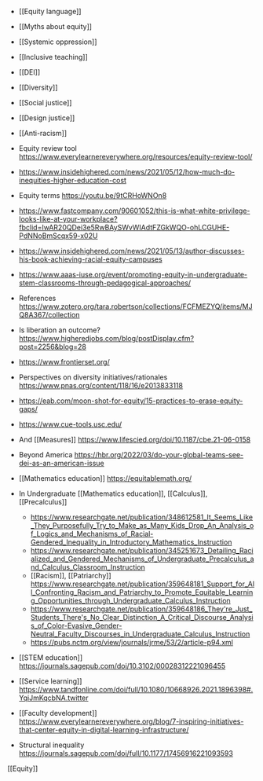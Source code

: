 - [[Equity language]]
- [[Myths about equity]]
- [[Systemic oppression]]
- [[Inclusive teaching]]
- [[DEI]]
- [[Diversity]]
- [[Social justice]]
- [[Design justice]]
- [[Anti-racism]]

- Equity review tool https://www.everylearnereverywhere.org/resources/equity-review-tool/
- https://www.insidehighered.com/news/2021/05/12/how-much-do-inequities-higher-education-cost
- Equity terms https://youtu.be/9tCRHoWNOn8
- https://www.fastcompany.com/90601052/this-is-what-white-privilege-looks-like-at-your-workplace?fbclid=IwAR20QDei3e5RwBAySWvWIAdtFZGkWQO-ohLCGUHE-PdNNoBmScqx59-x02U
- https://www.insidehighered.com/news/2021/05/13/author-discusses-his-book-achieving-racial-equity-campuses
- https://www.aaas-iuse.org/event/promoting-equity-in-undergraduate-stem-classrooms-through-pedagogical-approaches/
- References https://www.zotero.org/tara.robertson/collections/FCFMEZYQ/items/MJQ8A367/collection
- Is liberation an outcome? https://www.higheredjobs.com/blog/postDisplay.cfm?post=2256&blog=28
- https://www.frontierset.org/
- Perspectives on diversity initiatives/rationales https://www.pnas.org/content/118/16/e2013833118

- https://eab.com/moon-shot-for-equity/15-practices-to-erase-equity-gaps/

- https://www.cue-tools.usc.edu/

- And [[Measures]] https://www.lifescied.org/doi/10.1187/cbe.21-06-0158

- Beyond America https://hbr.org/2022/03/do-your-global-teams-see-dei-as-an-american-issue

- [[Mathematics education]] https://equitablemath.org/

- In Undergraduate [[Mathematics education]], [[Calculus]], [[Precalculus]]
	-  https://www.researchgate.net/publication/348612581_It_Seems_Like_They_Purposefully_Try_to_Make_as_Many_Kids_Drop_An_Analysis_of_Logics_and_Mechanisms_of_Racial-Gendered_Inequality_in_Introductory_Mathematics_Instruction
	-  https://www.researchgate.net/publication/345251673_Detailing_Racialized_and_Gendered_Mechanisms_of_Undergraduate_Precalculus_and_Calculus_Classroom_Instruction
	-  [[Racism]], [[Patriarchy]] https://www.researchgate.net/publication/359648181_Support_for_All_Confronting_Racism_and_Patriarchy_to_Promote_Equitable_Learning_Opportunities_through_Undergraduate_Calculus_Instruction
	-  https://www.researchgate.net/publication/359648186_They're_Just_Students_There's_No_Clear_Distinction_A_Critical_Discourse_Analysis_of_Color-Evasive_Gender-Neutral_Faculty_Discourses_in_Undergraduate_Calculus_Instruction
	-  https://pubs.nctm.org/view/journals/jrme/53/2/article-p94.xml

- [[STEM education]] https://journals.sagepub.com/doi/10.3102/00028312221096455

- [[Service learning]] https://www.tandfonline.com/doi/full/10.1080/10668926.2021.1896398#.YqiJmKqcbNA.twitter

- [[Faculty development]] https://www.everylearnereverywhere.org/blog/7-inspiring-initiatives-that-center-equity-in-digital-learning-infrastructure/

- Structural inequality https://journals.sagepub.com/doi/full/10.1177/17456916221093593

[[Equity]]
